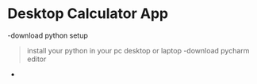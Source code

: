 # Desktop Calculator App
-download python setup 
> install your python  in your pc desktop or laptop
-download pycharm editor 
-

